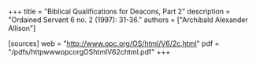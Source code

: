 +++
title = "Biblical Qualifications for Deacons, Part 2"
description = "Ordained Servant 6 no. 2 (1997): 31-36."
authors = ["Archibald Alexander Allison"]

[sources]
web = "http://www.opc.org/OS/html/V6/2c.html"
pdf = "/pdfs/httpwwwopcorgOShtmlV62chtml.pdf"
+++
